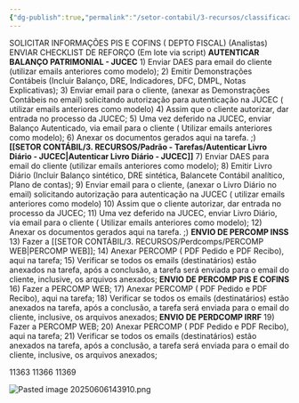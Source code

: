 ```yaml
---
{"dg-publish":true,"permalink":"/setor-contabil/3-recursos/classificacao-das-tarefas/tarefas-adicionais/","dgPassFrontmatter":true,"created":"2025-06-05T23:47:51.073-03:00","updated":"2025-06-12T09:48:12.901-03:00"}
---
```




SOLICITAR INFORMAÇÕES PIS E COFINS ( DEPTO FISCAL) (Analistas)
ENVIAR CHECKLIST DE REFORÇO (Em lote via script)
**AUTENTICAR BALANÇO PATRIMONIAL - JUCEC**
    1) Enviar DAES para email do cliente (utilizar emails anteriores como modelo);
    2) Emitir Demonstrações Contábeis (Incluir Balanço, DRE, Indicadores, DFC, DMPL, Notas Explicativas);
    3) Enviar email para o cliente, (anexar as Demonstrações Contábeis no email) solicitando autorização para autenticação na JUCEC ( utilizar emails anteriores como modelo)
    4) Assim que o cliente autorizar, dar entrada no processo da JUCEC;
    5) Uma vez deferido na JUCEC, enviar  Balanço Autenticado, via email para o cliente ( Utilizar emails anteriores como modelo);
    6) Anexar os documentos gerados aqui na tarefa. ;)
**[[SETOR CONTÁBIL/3. RECURSOS/Padrão - Tarefas/Autenticar Livro Diário - JUCEC\|Autenticar Livro Diário - JUCEC]]**
    7) Enviar DAES para email do cliente (utilizar emails anteriores como modelo);
    8) Emitir Livro Diário (Incluir Balanço sintético, DRE sintética, Balancete Contábil analítico, Plano de contas);
    9) Enviar email para o cliente, (anexar o Livro Diário no email) solicitando autorização para autenticação na JUCEC ( utilizar emails anteriores como modelo)
    10) Assim que o cliente autorizar, dar entrada no processo da JUCEC;
    11) Uma vez deferido na JUCEC, enviar Livro Diário, via email para o cliente ( Utilizar emails anteriores como modelo);
    12) Anexar os documentos gerados aqui na tarefa. ;)
**ENVIO DE PERCOMP INSS**
    13) Fazer a [[SETOR CONTÁBIL/3. RECURSOS/Perdcomps/PERCOMP WEB\|PERCOMP WEB]];
    14) Anexar PERCOMP ( PDF Pedido e PDF Recibo), aqui na tarefa;
    15) Verificar se todos os emails (destinatários)  estão anexados na tarefa, após a conclusão, a tarefa será enviada para o email do cliente, inclusive, os arquivos anexados;
**ENVIO DE PERCOMP PIS E COFINS**
    16) Fazer a PERCOMP WEB;
    17) Anexar PERCOMP ( PDF Pedido e PDF Recibo), aqui na tarefa;
    18) Verificar se todos os emails (destinatários)  estão anexados na tarefa, após a conclusão, a tarefa será enviada para o email do cliente, inclusive, os arquivos anexados;
**ENVIO DE PERDCOMP IRRF**
    19) Fazer a PERCOMP WEB;
    20) Anexar PERCOMP ( PDF Pedido e PDF Recibo), aqui na tarefa;
    21) Verificar se todos os emails (destinatários)  estão anexados na tarefa, após a conclusão, a tarefa será enviada para o email do cliente, inclusive, os arquivos anexados;




11363
11366
11369

![Pasted image 20250606143910.png](/img/user/SETOR%20CONT%C3%81BIL/4.%20ARQUIVOS/Pasted%20image%2020250606143910.png)